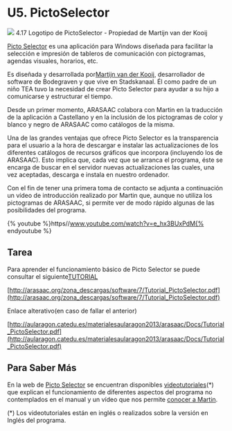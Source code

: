 
# U5. PictoSelector

![](http://www.pictoselector.eu/images/stories/basisbestanden/picto-selector-logo-800.png)
4.17 Logotipo de PictoSelector - Propiedad de Martijn van der Kooij

[Picto Selector](http://www.pictoselector.eu) es una aplicación para Windows diseñada para facilitar la selección e impresión de tableros de comunicación con pictogramas, agendas visuales, horarios, etc.

Es diseñada y desarrollada por[Martijn van der Kooij](http://www.linkedin.com/in/mcvanderkooij), desarrollador de software de Bodegraven y que vive en Stadskanaal. &Eacute;l como padre de un niño TEA tuvo la necesidad de crear Picto Selector para ayudar a su hijo a comunicarse y estructurar el tiempo.

Desde un primer momento, ARASAAC colabora con Martin en la traducción de la aplicación a Castellano y en la inclusión de los pictogramas de color y blanco y negro de ARASAAC como catálogos de la misma.

Una de las grandes ventajas que ofrece Picto Selector es la transparencia para el usuario a la hora de descargar e instalar las actualizaciones de los diferentes catálogos de recursos gráficos que incorpora (incluyendo los de ARASAAC). Esto implica que, cada vez que se arranca el programa, éste se encarga de buscar en el servidor nuevas actualizaciones las cuales, una vez aceptadas, descarga e instala en nuestro ordenador.

Con el fin de tener una primera toma de contacto se adjunta a continuación un vídeo de introducción realizado por Martin que, aunque no utiliza los pictogramas de ARASAAC, si permite ver de modo rápido algunas de las posibilidades del programa.

{% youtube %}https//www.youtube.com/watch?v=e_hx3BUxPdM{% endyoutube %}
## Tarea

Para aprender el funcionamiento básico de Picto Selector se puede consultar el siguiente[TUTORIAL](http://arasaac.org/zona_descargas/software/7/Tutorial_PictoSelector.pdf)

[http://arasaac.org/zona_descargas/software/7/Tutorial_PictoSelector.pdf](http://arasaac.org/zona_descargas/software/7/Tutorial_PictoSelector.pdf)

Enlace alterativo(en caso de fallar el anterior)

[http://aularagon.catedu.es/materialesaularagon2013/arasaac/Docs/Tutorial_PictoSelector.pdf](http://aularagon.catedu.es/materialesaularagon2013/arasaac/Docs/Tutorial_PictoSelector.pdf)

## Para Saber Más

En la web de [Picto Selector](http://www.pictoselector.eu/index.php?option=com_content&amp;view=article&amp;id=118&amp;Itemid=251&amp;lang=es) se encuentran disponibles [videotutoriales](http://www.pictoselector.eu/index.php?option=com_content&amp;view=article&amp;id=118&amp;Itemid=251&amp;lang=es)(*) que explican el funcionamiento de diferentes aspectos del programa no contemplados en el manual y un vídeo que nos permite [conocer a Martin](http://www.youtube.com/watch?v=71BJwa7M_Ns).

(*) Los videotutoriales están en inglés o realizados sobre la versión en Inglés del programa.

